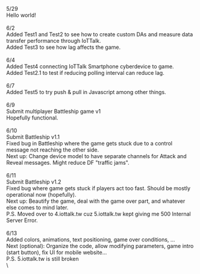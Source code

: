 5/29\
Hello world!\
\
6/2\
Added Test1 and Test2 to see how to create custom DAs and measure data transfer performance through IoTTalk.\
Added Test3 to see how lag affects the game.\
\
6/4\
Added Test4 connecting IoTTalk Smartphone cyberdevice to game.\
Added Test2.1 to test if reducing polling interval can reduce lag.\
\
6/7\
Added Test5 to try push & pull in Javascript among other things.\
\
6/9\
Submit multiplayer Battleship game v1\
Hopefully functional.\
\
6/10\
Submit Battleship v1.1\
Fixed bug in Battleship where the game gets stuck due to a control message not reaching the other side.\
Next up: Change device model to have separate channels for Attack and Reveal messages. Might reduce DF "traffic jams".\
\
6/11\
Submit Battleship v1.2\
Fixed bug where game gets stuck if players act too fast. Should be mostly operational now (hopefully).\
Next up: Beautify the game, deal with the game over part, and whatever else comes to mind later.\
P.S. Moved over to 4.iottalk.tw cuz 5.iottalk.tw kept giving me 500 Internal Server Error.\
\
6/13\
Added colors, animations, text positioning, game over conditions, ...\
Next (optional): Organize the code, allow modifying parameters, game intro (start button), fix UI for mobile website...\
P.S. 5.iottalk.tw is still broken\
\
